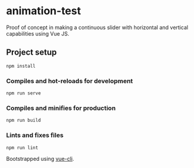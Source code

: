 # animation-test

Proof of concept in making a continuous slider with horizontal and vertical capabilities using Vue JS.

## Project setup
```
npm install
```

### Compiles and hot-reloads for development
```
npm run serve
```

### Compiles and minifies for production
```
npm run build
```

### Lints and fixes files
```
npm run lint
```

Bootstrapped using [vue-cli](https://cli.vuejs.org/config/).
